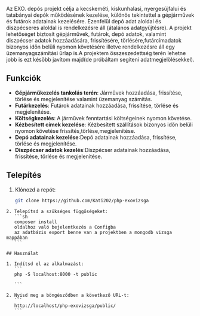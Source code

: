 Az EXO. depós projekt célja a kecskeméti, kiskunhalasi, nyergesújfalui és tatabányai depók működésének kezelése, különös tekintettel a gépjárművek és futárok adatainak kezelésére. Ezenfelül depó adat aloldal és diszpécseres aloldal is rendelkezésre áll (átalános adatgyűjtésre). A projekt lehetőséget biztosít gépjárművek, futárok, depó adatok, valamint diszpécser adatok hozzáadására, frissítésére, törlésére,futárcímadatok bizonyos időn belüli nyomon követésére illetve rendelkezésre áll egy üzemanyagszámítási űrlap is.A projektem összeszedettség terén lehetne jobb is ezt később javítom majd(de próbáltam segíteni adatmegjelölésekkel).

## Funkciók

- **Gépjárműkezelés tankolás terén**: Járművek hozzáadása, frissítése, törlése és megjelenítése valamint üzemanyag számítás.
- **Futárkezelés**: Futárok adatainak hozzáadása, frissítése, törlése és megjelenítése.
- **Költségkezelés**: A járművek fenntartási költségeinek nyomon követése.
- **Kézbesített címek kezelése**: Kézbesített szállítások bizonyos időn belüli nyomon követése frissítés,törlése,megjelenítése.
- **Depó adatainak kezelése**:Depó adatainak hozzáadása, frissítése, törlése és megjelenítése.
- **Diszpécser adatok kezelés**:Diszpécser adatainak hozzáadása, frissítése, törlése és megjelenítése.

## Telepítés

1. Klónozd a repót:
    ```sh
    git clone https://github.com/Kati202/php-exovizsga
    ```

 ```
2. Telepítsd a szükséges függőségeket:
    ```sh
    composer install
    oldalhoz való bejelentkezés a Configba
    az adatbázis export benne van a projektben a mongodb vizsga mappában
    ```

## Használat

1. Indítsd el az alkalmazást:
    ```
    php -S localhost:8000 -t public
    
    ```

2. Nyisd meg a böngésződben a következő URL-t:
    ```
    http://localhost/php-exovizsga/public/
    ```

 

